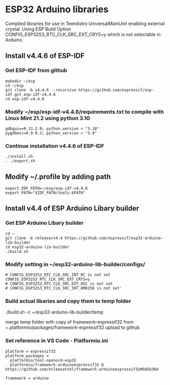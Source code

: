 # ESP32 Arduino libraries
Compiled libraries for use in TeenAstro UniversalMainUnit enabling external crystal.
Using ESP Build Option CONFIG_ESP32S3_RTC_CLK_SRC_EXT_CRYS=y which is not selectable in Arduino.

## Install v4.4.6 of ESP-IDF
### Get ESP-IDF from github
```
makedir ~/esp
cd ~/esp
git clone -b v4.4.6 --recursive https://github.com/espressif/esp-idf.git esp-idf-v4.4.6
cd esp-idf-v4.4.6
```

### Modify ~/esp/esp-idf-v4.4.6/requirements.txt to compile with Linux Mint 21.2 using python 3.10
```
gdbgui==0.13.2.0; python_version < "3.10"
pygdbmi<=0.9.0.2; python_version > "3.9"
```

### Continue installation v4.4.6 of ESP-IDF
```
./install.sh
. ./export.sh
```

## Modify ~/.profile by adding path
```
export IDF_PATH=~/esp/esp-idf-v4.4.6
export PATH="$IDF_PATH/tools:$PATH"
```

## Install v4.4 of ESP Arduino Libary builder
### Get ESP Arduino Libary builder
```
cd ~
git clone -b release/v4.4 https://github.com/espressif/esp32-arduino-lib-builder
cd esp32-arduino-lib-builder
./build.sh
```

### Modify setting in ~/esp32-arduino-lib-builder/configs/
```
# CONFIG_ESP32S3_RTC_CLK_SRC_INT_RC is not set
CONFIG_ESP32S3_RTC_CLK_SRC_EXT_CRYS=y
# CONFIG_ESP32S3_RTC_CLK_SRC_EXT_OSC is not set
# CONFIG_ESP32S3_RTC_CLK_SRC_INT_8MD256 is not set'
```
### Build actual libaries and copy them to temp folder
./build.sh -c ~/esp32-arduino-lib-builder/temp

merge temp folder with copy of framework-espressif32 from ~.platformio/packages/framework-espressif32
upload to github

### Set reference in VS Code - Platformio.ini
```
platform = espressif32
platform_packages =
  platformio/tool-openocd-esp32
  platformio/framework-arduinoespressif32 @  https://github.com/ncleesattel/framework-arduinoespressif32#585b3bd
 
framework = arduino
```
